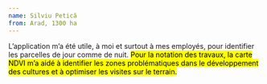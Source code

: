 ```yaml
---
name: Silviu Petică
from: Arad, 1300 ha
---
```


L’application m’a été utile, à moi et surtout à mes employés, pour identifier les parcelles de jour comme de nuit. <mark>Pour la notation des travaux, la carte NDVI m’a aidé à identifier les zones problématiques dans le développement des cultures et à optimiser les visites sur le terrain.</mark>